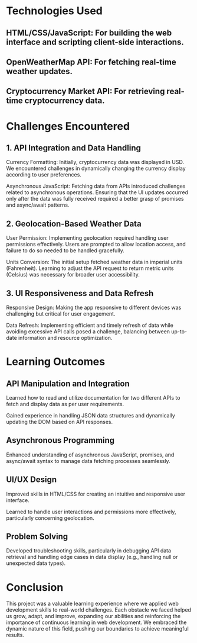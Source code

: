 # Technologies Used
## HTML/CSS/JavaScript: For building the web interface and scripting client-side interactions.
## OpenWeatherMap API: For fetching real-time weather updates.
## Cryptocurrency Market API: For retrieving real-time cryptocurrency data.

# Challenges Encountered
## 1. API Integration and Data Handling
Currency Formatting: Initially, cryptocurrency data was displayed in USD. We encountered challenges in dynamically changing the currency display according to user preferences.

Asynchronous JavaScript: Fetching data from APIs introduced challenges related to asynchronous operations. Ensuring that the UI updates occurred only after the data was fully received required a better grasp of promises and async/await patterns.

## 2. Geolocation-Based Weather Data
User Permission: Implementing geolocation required handling user permissions effectively. Users are prompted to allow location access, and failure to do so needed to be handled gracefully.

Units Conversion: The initial setup fetched weather data in imperial units (Fahrenheit). Learning to adjust the API request to return metric units (Celsius) was necessary for broader user accessibility.

## 3. UI Responsiveness and Data Refresh
Responsive Design: Making the app responsive to different devices was challenging but critical for user engagement.

Data Refresh: Implementing efficient and timely refresh of data while avoiding excessive API calls posed a challenge, balancing between up-to-date information and resource optimization.

# Learning Outcomes
## API Manipulation and Integration
Learned how to read and utilize documentation for two different APIs to fetch and display data as per user requirements.

Gained experience in handling JSON data structures and dynamically updating the DOM based on API responses.

## Asynchronous Programming
Enhanced understanding of asynchronous JavaScript, promises, and async/await syntax to manage data fetching processes seamlessly.

## UI/UX Design
Improved skills in HTML/CSS for creating an intuitive and responsive user interface.

Learned to handle user interactions and permissions more effectively, particularly concerning geolocation.

## Problem Solving
Developed troubleshooting skills, particularly in debugging API data retrieval and handling edge cases in data display (e.g., handling null or unexpected data types).

# Conclusion

This project was a valuable learning experience where we applied web development skills to real-world challenges. Each obstacle we faced helped us grow, adapt, and improve, expanding our abilities and reinforcing the importance of continuous learning in web development. We embraced the dynamic nature of this field, pushing our boundaries to achieve meaningful results.
